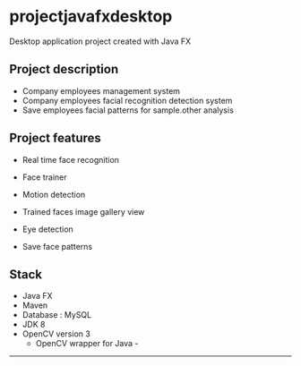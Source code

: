 # projectjavafxdesktop
Desktop application project created with Java FX 

## Project description
+ Company employees management system  
+ Company employees facial recognition detection system  
+ Save employees facial patterns for sample.other analysis 


## Project features 
+ Real time face recognition 

+ Face trainer 

+ Motion detection 

+ Trained faces image gallery view 

+ Eye detection 

+ Save face patterns 







## Stack 
+ Java FX 
+ Maven 
+ Database : MySQL   
+ JDK 8 
+ OpenCV version 3 
    + OpenCV wrapper for Java - 







----- 

